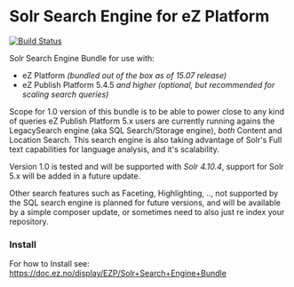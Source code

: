 # Solr Search Engine for eZ Platform

[![Build Status](https://travis-ci.org/ezsystems/ezplatform-solr-search-engine.svg?branch=master)](https://travis-ci.org/ezsystems/ezplatform-solr-search-engine)

Solr Search Engine Bundle for use with:
- eZ Platform *(bundled out of the box as of 15.07 release)*
- eZ Publish Platform 5.4.5 *and higher* *(optional, but recommended for scaling search queries)*

Scope for 1.0 version of this bundle is to be able to power close to any kind of queries eZ Publish Platform 5.x users are currently running agains the LegacySearch engine (aka SQL Search/Storage engine), *both* Content and Location Search. This search engine is also taking advantage of Solr's Full text capabilities for language analysis, and it's scalability.

Version 1.0 is tested and will be supported with _Solr 4.10.4_, support for Solr 5.x will be added in a future update.

Other search features such as Faceting, Highlighting, .., not supported by the SQL search engine is planned for future versions, and will be available by a simple composer update, or sometimes need to also just re index your repository.


### Install

For how to Install see:
https://doc.ez.no/display/EZP/Solr+Search+Engine+Bundle
